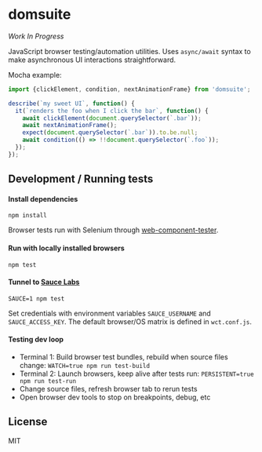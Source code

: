 # domsuite

*Work In Progress*

JavaScript browser testing/automation utilities. Uses `async/await` syntax to make
asynchronous UI interactions straightforward.

Mocha example:
```js
import {clickElement, condition, nextAnimationFrame} from 'domsuite';

describe(`my sweet UI`, function() {
  it(`renders the foo when I click the bar`, function() {
    await clickElement(document.querySelector(`.bar`));
    await nextAnimationFrame();
    expect(document.querySelector(`.bar`)).to.be.null;
    await condition(() => !!document.querySelector(`.foo`));
  });
});
```

## Development / Running tests

#### Install dependencies

`npm install`

Browser tests run with Selenium through [web-component-tester](https://github.com/Polymer/tools/tree/master/packages/web-component-tester).

#### Run with locally installed browsers
`npm test`

#### Tunnel to [Sauce Labs](https://saucelabs.com/)
`SAUCE=1 npm test`

Set credentials with environment variables `SAUCE_USERNAME` and `SAUCE_ACCESS_KEY`. The default browser/OS matrix is defined in `wct.conf.js`.

#### Testing dev loop
- Terminal 1: Build browser test bundles, rebuild when source files change: `WATCH=true npm run test-build`
- Terminal 2: Launch browsers, keep alive after tests run: `PERSISTENT=true npm run test-run`
- Change source files, refresh browser tab to rerun tests
- Open browser dev tools to stop on breakpoints, debug, etc

## License

MIT
